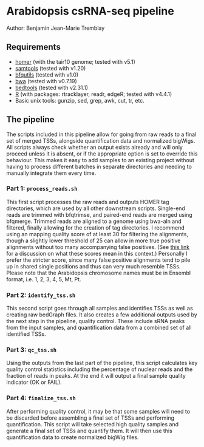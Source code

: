 # Arabidopsis csRNA-seq pipeline

Author: Benjamin Jean-Marie Tremblay

## Requirements

* [homer](http://homer.ucsd.edu/homer/index.html) (with the tair10 genome; tested with v5.1)
* [samtools](https://www.htslib.org) (tested with v1.20)
* [bfqutils](https://github.com/noborilab/bfqutils) (tested with v1.0)
* [bwa](https://github.com/lh3/bwa) (tested with v0.7.19)
* [bedtools](https://github.com/arq5x/bedtools2) (tested with v2.31.1)
* [R](https://cran.r-project.org) (with packages: rtracklayer, readr, edgeR; tested with v4.4.1)
* Basic unix tools: gunzip, sed, grep, awk, cut, tr, etc.

## The pipeline

The scripts included in this pipeline allow for going from raw reads to a final set of merged TSSs, alongside quantification data and normalized bigWigs. All scripts always check whether an output exists already and will only proceed unless it is absent, or if the appropriate option is set to override this behaviour. This makes it easy to add samples to an existing project without having to process different batches in separate directories and needing to manually integrate them every time.

### Part 1: `process_reads.sh`

This first script processes the raw reads and outputs HOMER tag directories, which are used by all other downstream scripts. Single-end reads are trimmed with bfqtrimse, and paired-end reads are merged using bfqmerge. Trimmed reads are aligned to a genome using bwa-aln and filtered, finally allowing for the creation of tag directories. I recommend using an mapping quality score of at least 30 for filtering the alignments, though a slightly lower threshold of 25 can allow in more true positive alignments without too many accompanying false positives. (See [this link](https://lh3.github.io/2024/09/28/why-is-bwa-aln-still-used) for a discussion on what these scores mean in this context.) Personally I prefer the stricter score, since many false positive alignments tend to pile up in shared single positions and thus can very much resemble TSSs. Please note that the Arabidopsis chromosome names must be in Ensembl format, i.e. 1, 2, 3, 4, 5, Mt, Pt.

### Part 2: `identify_tss.sh`

This second script goes through all samples and identifies TSSs as well as creating raw bedGraph files. It also creates a few additional outputs used by the next step in the pipeline, quality control. These include sRNA peaks from the input samples, and quantification data from a combined set of all identified TSSs.

### Part 3: `qc_tss.sh`

Using the outputs from the last part of the pipeline, this script calculates key quality control statistics including the percentage of nuclear reads and the fraction of reads in peaks. At the end it will output a final sample quality indicator (OK or FAIL).

### Part 4: `finalize_tss.sh`

After performing quality control, it may be that some samples will need to be discarded before assembling a final set of TSSs and performing quantification. This script will take selected high quality samples and generate a final set of TSSs and quantify them. It will then use this quantification data to create normalized bigWig files.


